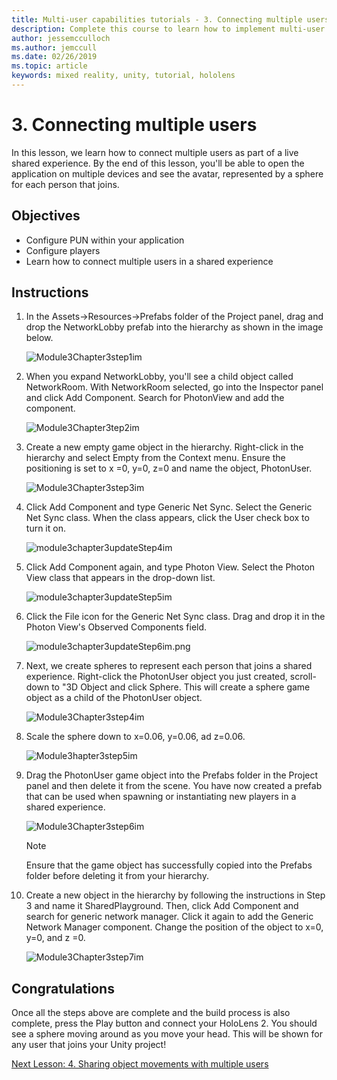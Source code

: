 ```yaml
---
title: Multi-user capabilities tutorials - 3. Connecting multiple users
description: Complete this course to learn how to implement multi-user shared experiences within a HoloLens 2 application.
author: jessemcculloch
ms.author: jemccull
ms.date: 02/26/2019
ms.topic: article
keywords: mixed reality, unity, tutorial, hololens
---
```


# 3. Connecting multiple users

In this lesson, we learn how to connect multiple users as part of a live shared experience. By the end of this lesson, you'll be able to open the application on multiple devices and see the avatar, represented by a sphere for each person that joins.

## Objectives

* Configure PUN within your application
* Configure players
* Learn how to connect multiple users in a shared experience

## Instructions

1. In the Assets->Resources->Prefabs folder of the Project panel, drag and drop the NetworkLobby prefab into the hierarchy as shown in the image below.

    ![Module3Chapter3step1im](images/module3chapter3step1im.PNG)

2. When you expand NetworkLobby, you'll see a child object called NetworkRoom. With NetworkRoom selected, go into the Inspector panel and click Add Component. Search for PhotonView and add the component.

    ![Module3Chapter3tep2im](images/module3chapter3step2im.PNG)

3. Create a new empty game object in the hierarchy. Right-click in the hierarchy and select Empty from the Context menu. Ensure the positioning is set to x =0, y=0, z=0 and name the object, PhotonUser.

    ![Module3Chapter3step3im](images/module3chapter3step3im.PNG)

4. Click Add Component and type Generic Net Sync. Select the Generic Net Sync class. When the class appears, click the User check box to turn it on.

    ![module3chapter3updateStep4im](images/module3chapter3updateStep4im.png)

5. Click Add Component again, and type Photon View. Select the Photon View class that appears in the drop-down list.

    ![module3chapter3updateStep5im](images/module3chapter3updateStep5im.png)

6. Click the File icon for the Generic Net Sync class. Drag and drop it in the Photon View's Observed Components field.

    ![module3chapter3updateStep6im.png](images/module3chapter3updateStep6im.png)

7. Next, we create spheres to represent each person that joins a shared experience. Right-click the PhotonUser object you just created, scroll-down to "3D Object and click Sphere. This will create a sphere game object as a child of the PhotonUser object.

    ![Module3Chapter3step4im](images/module3chapter3step4im.PNG)

8. Scale the sphere down to x=0.06, y=0.06, ad z=0.06.

    ![Module3hapter3step5im](images/module3chapter3step5im.PNG)

9. Drag the PhotonUser game object into the Prefabs folder in the Project panel and then delete it from the scene. You have now created a prefab that can be used when spawning or instantiating new players in a shared experience.

    ![Module3Chapter3step6im](images/module3chapter3step6im.PNG)

    >[!NOTE]
    >Ensure that the game object has successfully copied into the Prefabs folder before deleting it from your hierarchy.

10. Create a new object in the hierarchy by following the instructions in Step 3 and name it SharedPlayground. Then, click Add Component and search for generic network manager.  Click it again to add the Generic Network Manager component. Change the position of the object to x=0, y=0, and z =0.

    ![Module3Chapter3step7im](images/module3chapter3step7im.PNG)

## Congratulations

Once all the steps above are complete and the build process is also complete, press the Play button and connect your HoloLens 2. You should see a sphere moving around as you move your head. This will be shown for any user that joins your Unity project!

[Next Lesson: 4. Sharing object movements with multiple users](mrlearning-sharing(photon)-ch4.md)
